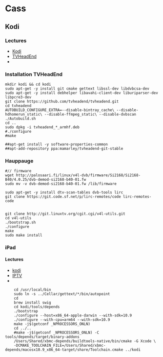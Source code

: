 #  Cass

## Kodi

### Lectures

* [Kodi](https://www.youtube.com/watch?v=jJjUy3pfXgs)
* [TVHeadEnd](https://tvheadend.org/boards/5/topics/23499)
* 


### Installation TVHeadEnd

    mkdir kodi && cd kodi
    sudo apt-get -y install git cmake gettext libssl-dev libdvbcsa-dev
    sudo apt-get -y install debhelper libavahi-client-dev liburiparser-dev libpcre3-dev
    git clone https://github.com/tvheadend/tvheadend.git
    cd tvheadend
    AUTOBUILD_CONFIGURE_EXTRA=--disable-bintray_cache\ --disable-hdhomerun_static\ --disable-ffmpeg_static\ --disable-dvbscan ./Autobuild.sh
    cd ..
    sudo dpkg -i tvheadend_*_armhf.deb
    #./configure
    #make
    
    ##apt-get install -y software-properties-common
    ##apt-add-repository ppa:mamarley/tvheadend-git-stable
    
    
### Hauppauge

    #// firmware
    wget http://palosaari.fi/linux/v4l-dvb/firmware/Si2168/Si2168-B40/4.0.25/dvb-demod-si2168-b40-01.fw
    sudo mv -v dvb-demod-si2168-b40-01.fw /lib/firmware
    
    sudo apt-get -y install dtv-scan-tables dvb-tools lirc
    git clone https://git.code.sf.net/p/lirc-remotes/code lirc-remotes-code
    
    
    git clone http://git.linuxtv.org/cgit.cgi/v4l-utils.git
    cd v4l-utils
    ./bootstrap.sh
    ./configure
    make
    sudo make install
    
### iPad
    
#### Lectures

* [kodi](https://github.com/xbmc/xbmc/blob/master/docs/README.macOS.md)
* [IPTV](https://www.technadu.com/aragon-live-tv-kodi-addon/31796/)
* 
    
        cd /usr/local/bin
        sudo ln -s ../Cellar/gettext/*/bin/autopoint
        cd
        brew install swig
        cd kodi/tools/depends
        ./bootstrap
        ./configure --host=x86_64-apple-darwin --with-sdk=10.9
        ./configure --with-cpu=arm64 --with-sdk=10.9
        make -j$(getconf _NPROCESSORS_ONLN)
        cd ../..
        #make -j$(getconf _NPROCESSORS_ONLN) -C tools/depends/target/binary-addons
        /Users/Shared/xbmc-depends/buildtools-native/bin/cmake -G Xcode \
        -DCMAKE_TOOLCHAIN_FILE=/Users/Shared/xbmc-depends/macosx10.9_x86_64-target/share/Toolchain.cmake ../kodi
        
        
